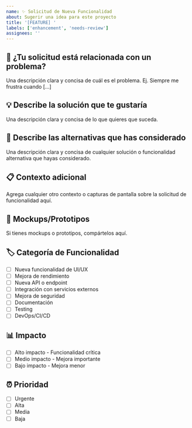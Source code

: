 ```yaml
---
name: ✨ Solicitud de Nueva Funcionalidad
about: Sugerir una idea para este proyecto
title: '[FEATURE] '
labels: ['enhancement', 'needs-review']
assignees: ''
---
```


## 🎯 ¿Tu solicitud está relacionada con un problema?
Una descripción clara y concisa de cuál es el problema. Ej. Siempre me frustra cuando [...]

## 💡 Describe la solución que te gustaría
Una descripción clara y concisa de lo que quieres que suceda.

## 🔄 Describe las alternativas que has considerado
Una descripción clara y concisa de cualquier solución o funcionalidad alternativa que hayas considerado.

## 📋 Contexto adicional
Agrega cualquier otro contexto o capturas de pantalla sobre la solicitud de funcionalidad aquí.

## 🎨 Mockups/Prototipos
Si tienes mockups o prototipos, compártelos aquí.

## 🏷️ Categoría de Funcionalidad
- [ ] Nueva funcionalidad de UI/UX
- [ ] Mejora de rendimiento
- [ ] Nueva API o endpoint
- [ ] Integración con servicios externos
- [ ] Mejora de seguridad
- [ ] Documentación
- [ ] Testing
- [ ] DevOps/CI/CD

## 📊 Impacto
- [ ] Alto impacto - Funcionalidad crítica
- [ ] Medio impacto - Mejora importante
- [ ] Bajo impacto - Mejora menor

## ⏰ Prioridad
- [ ] Urgente
- [ ] Alta
- [ ] Media
- [ ] Baja
